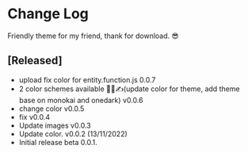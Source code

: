 # Change Log

Friendly theme for my friend, thank for download. 😎

## [Released]

- upload fix color for entity.function.js 0.0.7
- 2 color schemes available 🙆‍♂️✍️(update color for theme, add theme base on monokai and onedark) v0.0.6
- change color v0.0.5
- fix v0.0.4
- Update images v0.0.3
- Update color. v0.0.2 (13/11/2022)
- Initial release beta 0.0.1.
